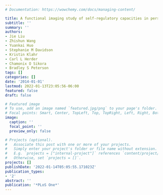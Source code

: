 ```yaml
---
# Documentation: https://wowchemy.com/docs/managing-content/

title: A functional imaging study of self-regulatory capacities in persons who stutter
subtitle: ''
summary: ''
authors:
- Jie Liu
- Zhishun Wang
- Yuankai Huo
- Stephanie M Davidson
- Kristin Klahr
- Carl L Herder
- Chamonix O Sikora
- Bradley S Peterson
tags: []
categories: []
date: '2014-01-01'
lastmod: 2022-01-13T23:05:56-06:00
featured: false
draft: false

# Featured image
# To use, add an image named `featured.jpg/png` to your page's folder.
# Focal points: Smart, Center, TopLeft, Top, TopRight, Left, Right, BottomLeft, Bottom, BottomRight.
image:
  caption: ''
  focal_point: ''
  preview_only: false

# Projects (optional).
#   Associate this post with one or more of your projects.
#   Simply enter your project's folder or file name without extension.
#   E.g. `projects = ["internal-project"]` references `content/project/deep-learning/index.md`.
#   Otherwise, set `projects = []`.
projects: []
publishDate: '2022-01-14T05:05:55.171023Z'
publication_types:
- '2'
abstract: ''
publication: '*PLoS One*'
---
```

